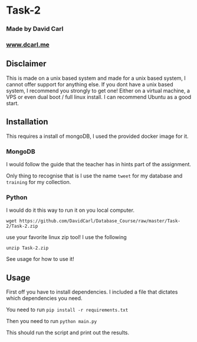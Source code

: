 # Task-2

### Made by David Carl
### www.dcarl.me

## Disclaimer

This is made on a unix based system and made for a unix based system, I cannot offer support for anything else. If you dont have a unix based system, I recommend you strongly to get one! Either on a virtual machine, a VPS or even dual boot / full linux install. I can recommend Ubuntu as a good start.

## Installation

This requires a install of mongoDB, I used the provided docker image for it.

### MongoDB

I would follow the guide that the teacher has in hints part of the assignment.

Only thing to recognise that is I use the name ```tweet``` for my database and ```training``` for my collection.

### Python

I would do it this way to run it on you local computer.

```wget https://github.com/DavidCarl/Database_Course/raw/master/Task-2/Task-2.zip```

use your favorite linux zip tool! I use the following

```unzip Task-2.zip```

See usage for how to use it!

## Usage

First off you have to install dependencies. I included a file that dictates which dependencies you need.

You need to run ```pip install -r requirements.txt```

Then you need to run ```python main.py```

This should run the script and print out the results.